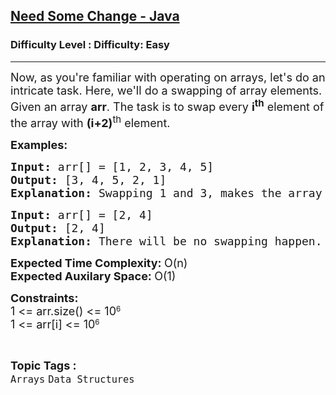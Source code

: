 <h2><a href="https://www.geeksforgeeks.org/problems/need-some-change-java/1?page=2&category=Arrays&status=unsolved,attempted&sortBy=accuracy">Need Some Change - Java</a></h2><h3>Difficulty Level : Difficulty: Easy</h3><hr><div class="problems_problem_content__Xm_eO"><p><span style="font-size: 18px;">Now, as you're familiar with operating on arrays, let's do an intricate task. Here, we'll do a swapping of array elements. Given</span><span style="font-size: 18px;">&nbsp;an array <strong>arr</strong>. The task is to swap every <strong>i<sup>th</sup></strong> element of the array with <strong>(i+2)</strong><sup>th</sup> element.</span></p>
<p><span style="font-size: 18px;"><strong>Examples:<br></strong></span></p>
<pre><span style="font-size: 18px;"><strong>Input: </strong>arr[] = [1, 2, 3, 4, 5]<br></span><span style="font-size: 18px;"><strong>Output: </strong>[3, 4, 5, 2, 1]<br></span><span style="font-size: 18px;"><strong>Explanation:</strong>&nbsp;Swapping 1 and 3, makes the array 3 2 1 4 5. Now, swapping 2 and 4, makes the array 3 4 1 2 5. Again, swapping 1 and 5, makes the array 3 4 5 2 1.</span></pre>
<pre><span style="font-size: 18px;"><strong>Input: </strong>arr[] = [2, 4]<br></span><span style="font-size: 18px;"><strong>Output: </strong>[2, 4]<br></span><span style="font-size: 18px;"><strong>Explanation:</strong> There will be no swapping happen.</span></pre>
<p><strong style="font-size: 18px;">Expected Time Complexity: </strong><span style="font-size: 18px;">O(n)<br><strong>Expected Auxilary Space: </strong>O(1)<br></span></p>
<p><strong style="font-size: 18px;">Constraints:</strong><br style="font-size: 18px;"><span style="font-size: 18px;">1 &lt;= arr.size() &lt;= 10</span><sup>6</sup><br style="font-size: 18px;"><span style="font-size: 18px;">1 &lt;= arr[i]</span><span style="font-size: 18px;">&nbsp;&lt;= 10</span><sup>6</sup></p></div><br><p><span style=font-size:18px><strong>Topic Tags : </strong><br><code>Arrays</code>&nbsp;<code>Data Structures</code>&nbsp;